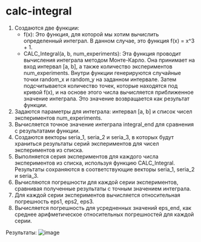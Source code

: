 # calc-integral
1. Создаются две функции:
   - f(x): Это функция, для которой мы хотим вычислить определенный интеграл. В данном случае, это функция f(x) = x^3 + 1.
   - CALC_Integral(a, b, num_experiments): Эта функция проводит вычисления интеграла методом Монте-Карло. Она принимает на вход интервал [a, b], а также количество экспериментов num_experiments. Внутри функции генерируются случайные точки random_x и random_y на заданном интервале. Затем подсчитывается количество точек, которые находятся под кривой f(x), и на основе этого числа вычисляется приближенное значение интеграла. Это значение возвращается как результат функции.
2. Задаются параметры для интеграла: интервал [a, b] и список чисел экспериментов num_experiments.
3. Вычисляется точное значение интеграла integral_end для сравнения с результатами функции. 
4. Создаются векторы seria_1, seria_2 и seria_3, в которых будут храниться результаты серий экспериментов для чисел экспериментов из списка.
5. Выполняется серия экспериментов для каждого числа экспериментов из списка, используя функцию CALC_Integral. Результаты сохраняются в соответствующие векторы seria_1, seria_2 и seria_3.
6. Вычисляются погрешности для каждой серии экспериментов, сравнивая полученные результаты с точным значением интеграла.
7. Для каждой серии экспериментов вычисляется относительная погрешность eps1, eps2, eps3.
8. Вычисляется погрешность для усредненных значений eps_end, как среднее арифметическое относительных погрешностей для каждой серии.

Результаты:
![image](https://github.com/donteavesdrop/calc-integral/assets/125668287/153c1dd5-dd48-46f5-96e3-87bfd306defd)


